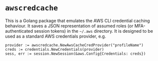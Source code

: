 # `awscredcache`

This is a Golang package that emulates the AWS CLI credential caching behaviour.
It saves a JSON representation of assumed roles (or MFA-authenticated session 
tokens) in the `~/.aws` directory. It is designed to be used as a standard
AWS credentials provider, e.g.

```
provider := awscredcache.NewAwsCacheCredProvider("profileName")
creds := credentials.NewCredentials(provider)
sess, err := session.NewSession(&aws.Config{Credentials: creds})
```
